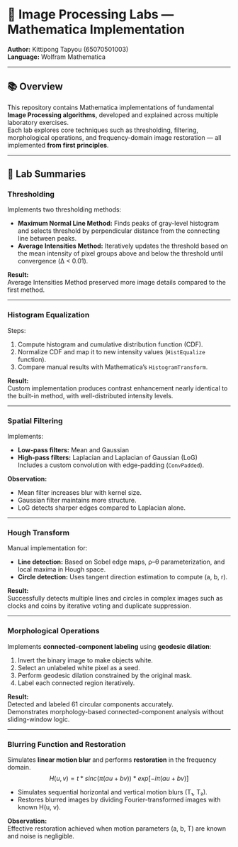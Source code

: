# 🧠 Image Processing Labs — Mathematica Implementation

**Author:** Kittipong Tapyou (65070501003)  
**Language:** Wolfram Mathematica   

---

## 📚 Overview
This repository contains Mathematica implementations of fundamental **Image Processing algorithms**, developed and explained across multiple laboratory exercises.  
Each lab explores core techniques such as thresholding, filtering, morphological operations, and frequency-domain image restoration — all implemented **from first principles**.

---

## 🧩 Lab Summaries

### Thresholding
Implements two thresholding methods:
- **Maximum Normal Line Method:** Finds peaks of gray-level histogram and selects threshold by perpendicular distance from the connecting line between peaks.
- **Average Intensities Method:** Iteratively updates the threshold based on the mean intensity of pixel groups above and below the threshold until convergence (Δ < 0.01).

**Result:**  
Average Intensities Method preserved more image details compared to the first method.

---

### Histogram Equalization
Steps:
1. Compute histogram and cumulative distribution function (CDF).  
2. Normalize CDF and map it to new intensity values (`HistEqualize` function).  
3. Compare manual results with Mathematica’s `HistogramTransform`.

**Result:**  
Custom implementation produces contrast enhancement nearly identical to the built-in method, with well-distributed intensity levels.

---

### Spatial Filtering
Implements:
- **Low-pass filters:** Mean and Gaussian  
- **High-pass filters:** Laplacian and Laplacian of Gaussian (LoG)  
Includes a custom convolution with edge-padding (`ConvPadded`).

**Observation:**  
- Mean filter increases blur with kernel size.  
- Gaussian filter maintains more structure.  
- LoG detects sharper edges compared to Laplacian alone.

---

### Hough Transform
Manual implementation for:
- **Line detection:** Based on Sobel edge maps, ρ–θ parameterization, and local maxima in Hough space.  
- **Circle detection:** Uses tangent direction estimation to compute (a, b, r).

**Result:**  
Successfully detects multiple lines and circles in complex images such as clocks and coins by iterative voting and duplicate suppression.

---

### Morphological Operations
Implements **connected-component labeling** using **geodesic dilation**:
1. Invert the binary image to make objects white.  
2. Select an unlabeled white pixel as a seed.  
3. Perform geodesic dilation constrained by the original mask.  
4. Label each connected region iteratively.

**Result:**  
Detected and labeled 61 circular components accurately.  
Demonstrates morphology-based connected-component analysis without sliding-window logic.

---

### Blurring Function and Restoration
Simulates **linear motion blur** and performs **restoration** in the frequency domain.
$$ H(u, v) = t * sinc(π(au + bv)) * exp[-iπ(au + bv)] $$

- Simulates sequential horizontal and vertical motion blurs (T₁, T₂).  
- Restores blurred images by dividing Fourier-transformed images with known H(u, v).

**Observation:**  
Effective restoration achieved when motion parameters (a, b, T) are known and noise is negligible.